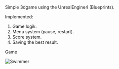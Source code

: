 Simple 3dgame using the UnrealEngine4 (Blueprints).

Implemented:

1. Game logik.
2. Menu system (pause, restart).
3. Score system.
4. Saving the best result.


Game

![Swimmer](https://user-images.githubusercontent.com/82403909/132992340-6c3c75d8-1e67-4be2-827c-84755a257a15.gif)
